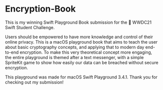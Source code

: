 # Encryption-Book
This is my winning Swift Playground Book submission for the  WWDC21 Swift Student Challenge.
 
Users should be empowered to have more knowledge and control of their online privacy. This is a macOS playground book that aims to teach the user about
basic cryptography concepts, and applying that to modern day end-to-end encryption. To make this very theoretical concept more engaging, the entire playground is
themed after a text messenger, with a simple SpriteKit game to show how easily our data can be breached without secure encryption.
 
This playground was made for macOS Swift Playground 3.4.1. 
Thank you for checking out my submission!
